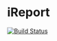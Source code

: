 # iReport
[![Build Status](https://travis-ci.org/ekwaro/iReport.svg?branch=master)](https://travis-ci.org/ekwaro/iReport)
